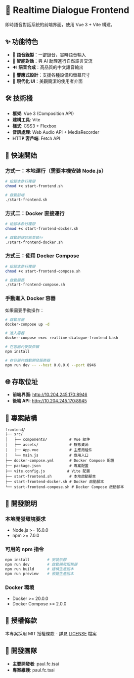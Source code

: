 # 🎤 Realtime Dialogue Frontend

即時語音對話系統的前端界面，使用 Vue 3 + Vite 構建。

## ✨ 功能特色

- 🎤 **語音錄製**：一鍵錄音，實時語音輸入
- 🤖 **智能對話**：與 AI 助理進行自然語言交流
- 🔊 **語音合成**：高品質的中文語音輸出
- 📱 **響應式設計**：支援各種設備和螢幕尺寸
- 🎨 **現代化 UI**：美觀簡潔的使用者介面

## 🛠 技術棧

- **框架**: Vue 3 (Composition API)
- **建構工具**: Vite
- **樣式**: CSS3 + Flexbox
- **音訊處理**: Web Audio API + MediaRecorder
- **HTTP 客戶端**: Fetch API

## 🚀 快速開始

### 方式一：本地運行（需要本機安裝 Node.js）
```bash
# 給腳本執行權限
chmod +x start-frontend.sh

# 啟動前端
./start-frontend.sh
```

### 方式二：Docker 直接運行
```bash
# 給腳本執行權限
chmod +x start-frontend-docker.sh

# 啟動前端容器並執行
./start-frontend-docker.sh
```

### 方式三：使用 Docker Compose
```bash
# 給腳本執行權限
chmod +x start-frontend-compose.sh

# 啟動服務
./start-frontend-compose.sh
```

### 手動進入 Docker 容器
如果需要手動操作：
```bash
# 啟動容器
docker-compose up -d

# 進入容器
docker-compose exec realtime-dialogue-frontend bash

# 在容器內安裝依賴
npm install

# 在容器內啟動開發服務器
npm run dev -- --host 0.0.0.0 --port 8946
```

## 🌐 存取位址

- **前端界面**: http://10.204.245.170:8946
- **後端 API**: http://10.204.245.170:8945

## 📁 專案結構

```
frontend/
├── src/
│   ├── components/          # Vue 組件
│   ├── assets/              # 靜態資源
│   ├── App.vue              # 主應用組件
│   └── main.js              # 應用入口
├── docker-compose.yml       # Docker Compose 配置
├── package.json             # 專案配置
├── vite.config.js          # Vite 配置
├── start-frontend.sh        # 本地啟動腳本
├── start-frontend-docker.sh # Docker 啟動腳本
└── start-frontend-compose.sh # Docker Compose 啟動腳本
```

## 🔧 開發說明

### 本地開發環境要求
- Node.js >= 16.0.0
- npm >= 7.0.0

### 可用的 npm 指令
```bash
npm install        # 安裝依賴
npm run dev        # 啟動開發服務器
npm run build      # 建構生產版本
npm run preview    # 預覽生產版本
```

### Docker 環境
- Docker >= 20.0.0
- Docker Compose >= 2.0.0

## 📜 授權條款

本專案採用 MIT 授權條款 - 詳見 [LICENSE](LICENSE) 檔案

## 👥 開發團隊

- **主要開發者**: paul.fc.tsai
- **專案維護**: paul.fc.tsai